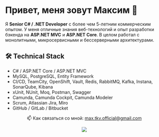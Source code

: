 # Привет, меня зовут Максим 👋

Я **Senior C# / .NET Developer** с более чем 5-летним коммерческим опытом. У меня отличные знания веб-технологий и опыт
разработки бэкенда на **ASP.NET MVC** и **ASP.NET Core**.
В целом работал с монолитными, микросервисными и бессерверными архитектурами.

[//]: # ([![Anurag's github stats]&#40;https://github-readme-stats.vercel.app/api?username=max-tkv&#41;]&#40;https://github.com/max-tkv/github-readme-stats&#41;  )

[//]: # ([![Top Langs]&#40;https://github-readme-stats.vercel.app/api/top-langs/?username=max-tkv&layout=compact&#41;]&#40;https://github.com/max-tkv/github-readme-stats&#41;)

## 🛠 Technical Stack

* C# / ASP.NET Core / ASP.NET MVC
* MySQL, PostgreSQL, Entity Framework
* CI/CD, TeamCity, OpenShift, Vault, Redis, RabbitMQ, Kafka, Instana, SonarQube, Kibana
* xUnit, NUnit, Moq, Postman, Swagger
* Camunda, Camunda Cockpit, Camunda Modeler
* Scrum, Atlassian Jira, Miro
* GitHub / GitLab / Bitbucket

<p align='center'>
   📫 Как связаться со мной: <a href='mailto:max.tkv.official@gmail.com'>max.tkv.official@gmail.com
</a>
</p>
<p align='center'>
   <a href="https://t.me/max_tkv_dev">
       <img src="https://img.shields.io/badge/Telegram-2CA5E0?style=for-the-badge&logo=telegram&logoColor=white"/>
   </a>
